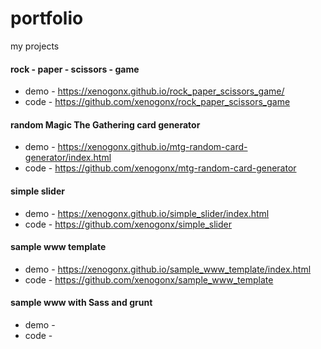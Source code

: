 # portfolio
my projects
#### rock - paper - scissors - game

* demo - https://xenogonx.github.io/rock_paper_scissors_game/
* code - https://github.com/xenogonx/rock_paper_scissors_game

#### random Magic The Gathering card generator
* demo - https://xenogonx.github.io/mtg-random-card-generator/index.html
* code - https://github.com/xenogonx/mtg-random-card-generator

#### simple slider
* demo - https://xenogonx.github.io/simple_slider/index.html
* code - https://github.com/xenogonx/simple_slider

#### sample www template
* demo - https://xenogonx.github.io/sample_www_template/index.html
* code - https://github.com/xenogonx/sample_www_template

#### sample www with Sass and grunt
* demo - 
* code - 
